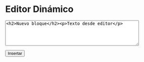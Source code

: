 # Editor Dinámico

<textarea id="editor" rows="5" cols="50"><h2>Nuevo bloque</h2><p>Texto desde editor</p></textarea>
<button onclick="insertar()">Insertar</button>
<div id="resultado"></div>

<script>
function insertar() {
  const html = document.getElementById("editor").value;
  const contenedor = document.getElementById("resultado");
  const div = document.createElement("div");
  div.innerHTML = html;
  contenedor.appendChild(div);
}
</script>
